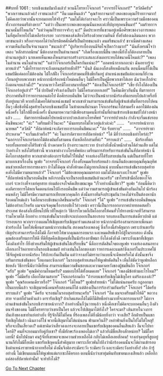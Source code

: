 ##บทที่ 1061 : รอบชิงแชมป์มาถึงแล้ว!
หานฉีโทรหาโจ๊กเกอร์
"อาจารย์โจ๊กเกอร์!"
"สวัสดีครับ"
"พวกเราชนะแล้วค่ะ! เราชนะแล้ว!"
"อืม ผมเห็นแล้ว"
"คุณร้ายกาจมาก! เพลงของคุณก็ร้ายกาจมาก! ไม่คิดเลยว่าพวกนั้นจะยอมถอยให้จริงๆ!"
"ผมไม่ได้เก่งกาจอะไร คราวนี้เป็นเพราะความร่วมมือของคนทั้งวงการดนตรีต่างหาก"
"แต่ว่า เป็นเพราะเพลงของคุณนั่นแหละค่ะที่ปลุกทุกคนขึ้นมา!"
"ผมร้ายกาจขนาดนั้นที่ไหนกัน"
"แต่ว่าคุณก็ร้ายกาจจริงๆ นะ!"
มีดประหารที่แขวนอยู่เหนือศีรษะของวงการเพลง ในที่สุดก็หายไปไม่เหลือร่องรอย วงการเพลงส่งเสียงโห่ร้องด้วยความยินดี ทั้งยังต้องเฉลิมฉลอง พวกเขาชนะแล้ว หรืออาจบอกได้ว่าเกียรติยศศักดิ์ศรีเป็นฝ่ายชนะแล้ว ดนตรีชนะแล้ว!
ชาวเน็ตต่างแสดงความเห็นกันเป็นจำนวนมาก
"ชนะแล้ว!"
"ผู้บริหารเบื้องบนมีจิตใจเปิดกว้างมาก!"
"ฉันสังหรณ์ใจว่าเพลง ‘หลักสากลนิยม’ นี่ต้องกลายเป็นตำนานแน่"
"เกิดเรื่องแบบนี้ขึ้น เพลงนี้ยังไงก็ต้องกลายเป็นตำนานอยู่แล้ว นายเคยเห็นเพลงไหนสามารถสร้างกระแสและส่งผลกระทบได้ขนาดนี้ไหมล่ะ?"
"เพลงในตำนาน คนในตำนาน!"
"แต่ว่าโจ๊กเกอร์เป็นใครกันแน่นะ?"
"ถอดหน้ากากเถอะน่า ฉันอยากรู้จะตายแล้ว!"
"เมื่อไรรายการจะถึงตอนสุดท้ายสักที?"
"นั่นสิ ฉันเองก็สงสัยเหมือนกัน ตอนนี้คนที่ได้เป็นแชมป์มีแค่ดอกไม้ต้องฝน ไม้ใกล้ฝั่ง โจ๊กเกอร์สามคนที่ชิงชัยกันอยู่ ตำแหน่งแชมป์แต่ละตอนก็ยังวนเวียนอยู่รอบพวกเขา หน้ากากนักร้องหน้าใหม่คนอื่นๆ ไม่มีใครเป็นคู่มือพวกเขาได้เลย ฉันว่าคงใกล้จะถึงตอนจบแล้วมั้ง?"
"พวกนายว่าใครมีโอกาสมากที่สุด?"
"ต้องเป็นโจ๊กเกอร์สิ!"
"เชี่ย ยังไงก็ต้องเป็นโจ๊กเกอร์อยู่แล้ว!"
"ใช่ ปกปิดตัวจริงเก่งเป็นบ้า ไม่มีใครเดาออกเลย!"
ในคืนเดียวกันนั้น
ทีมรายการประกาศทันทีว่ารายการตอนต่อไป คือศึกรอบคืนชีพ ไม่ว่าจะเป็นหน้ากากนักร้องที่ตกรอบไปแล้วหรือที่ยังอยู่บนเวที หากยังไม่เคยได้ตำแหน่งแชมป์ พวกเขาล้วนสามารถแข่งขันกับผู้เข้าแข่งขันที่ตกรอบไปคนอื่นๆ เพื่อชิงที่นั่งสุดท้ายในรอบชิงแชมป์ได้ ในห้าตอนที่ผ่านมา โจ๊กเกอร์ชนะไปสามครั้ง ดอกไม้ต้องฝนหนึ่งครั้ง ไม้ใกล้ฝั่งหนึ่งครั้ง นั่นหมายความว่ามีเพียงสามคนนี้เท่านั้นที่ผ่านเข้ารอบชิงแชมป์ไปล่วงหน้าแล้ว
……
 
ทีมรายการติดต่อไปหาหน้ากากปวยเล้งทางโทรศัพท์
"อาจารย์ปวยเล้ง กำลังจะเริ่มแข่งรอบคืนชีพนะคะ"
"ค่ะ"
"เตรียมตัวไว้นะคะ"
"ฉันแทบรอไม่ไหวอยู่แล้วล่ะค่ะ"
……
 
"อาจารย์หน้ากากนายพล"
"สวัสดี"
"สัปดาห์หน้าจะอัดรายการรอบคืนชีพนะคะ"
"อ้อ รับทราบ"
……
 
"อาจารย์ราชาประหลาด"
"จะเริ่มแล้วหรือ?"
"ค่ะ ในการอัดรายการสัปดาห์หน้า"
"ได้ มีที่ว่างรอบชิงเท่าไหร่ล่ะ?"
"นอกจากโจ๊กเกอร์ดอกไม้ต้องฝนทั้งสามคน ยังเหลืออีกสามที่ค่ะ"
"ทราบแล้ว"
……
 
นักร้องที่ตกรอบทั้งหลายต่างได้รับข่าวนี้ บ้างคาดหวัง บ้างกระวนกระวาย บ้างกำลังชั่งน้ำหนักส่วนได้ส่วนเสีย แต่ไม่ว่าอย่างไร หลังได้รับข่าวนี้ พวกเขาต่างวางโทรศัพท์ลง เตรียมการสำหรับการแข่งขันในสัปดาห์หน้า นี่คือโอกาสสุดท้าย พวกเขาต่างต้องการจับยึดไว้ให้มั่น!
จางเย่เองก็ได้รับสายเช่นกัน
แต่เป็นสายที่โทรมาบอกเขาเรื่องอื่น
หูเฟย "อาจารย์โจ๊กเกอร์ เรื่องทั้งหมดเรียบร้อยแล้ว ก่อนอื่นต้องขอบคุณที่คุณอุทิศตนช่วยเหลือรายการของเรา ถ้าไม่ได้คุณ คำสั่งห้ามคงไม่ถูกยกเลิกแน่ แบบนั้นการแข่งขันรอบสุดท้ายคงยิ่งไม่มีความหมายแล้ว!"
โจ๊กเกอร์ "ไม่ต้องขอบคุณผมหรอก ผมไม่ได้ลงแรงอะไรเลย"
หูเฟย "สัปดาห์หน้าเป็นรอบคืนชีพ หลังจากนั้นจะเป็นรอบชิงแชมป์แล้วนะครับ"
เขาโทรเข้ามือถือของโจ๊กเกอร์ ระหว่างที่จางเย่คุยสาย ย่อมต้องจงใจดัดเสียงขณะพูด "เร็วอย่างนั้นเชียว?"
หูเฟย "ก่อนนี้คิดว่าคงอัดรายการได้หกเจ็ดตอนก่อนไปถึงรอบคืนชีพ แต่ว่าความสามารถผู้เข้าแข่งขันต่างกันเกินไป นักร้องคนหลังๆ ไม่มีใครมีความสามารถเทียบพวกคุณอีก ดังนั้นทางทีมจึงประชุมกันว่าคงไม่จำเป็นต้องหานักร้องคนใหม่แล้ว จึงเลื่อนรอบชิงชนะเลิศขึ้นมาครับ"
โจ๊กเกอร์ "ได้"
หูเฟย "การแข่งขันรอบคืนชีพคุณไม่ต้องทำอะไรครับ ผมจะแจ้งคุณเรื่องรอบชิงไว้ล่วงหน้า คราวนี้เป็นการออกอากาศถ่ายทอดสดทั่วประเทศ ห้องส่งก็เปลี่ยนไปที่เวทีใหญ่กว่า วิธีการโหวตก็เปิดโอกาสให้คนทั่วไปทางหน้าจอทีวีสามารถร่วมโหวตได้ อีกอย่าง การแข่งขันในรอบชิงจะแบ่งออกเป็นสองรอบ รอบสองเป็นการแข่งเดี่ยวปกติ แต่ว่ารอบแรก พวกเราวางแผนให้เชิญแขกรับเชิญมาร่วมแสดงด้วย หน้ากากนักร้องสามารถหาเพื่อนมาช่วยร้องได้ โดยให้เพื่อนสวมหน้ากากเช่นกัน สองคนร้องเพลงคู่ ซึ่งเรื่องนี้สำคัญมาก เพราะถ้าแขกรับเชิญประสานการร้องได้ไม่ดี ก็อาจทำให้พวกคุณตกรอบแรก และหมดสิทธิ์เข้าไปสู้ในรอบสอง ดังนั้นคุณต้องเตรียมการให้ดี ที่ดีที่สุดคือเชิญคนที่เป็นนักร้องอาชีพมา ยิ่งโด่งดังยิ่งดี เพราะยิ่งแขกที่เชิญมาโด่งดังเท่าไร ก็ยิ่งช่วยเสริมให้ผู้เข้าแข่งขันได้เปรียบขึ้น”
นี่คือการตัดสินใจของหูเฟย
จางเย่เองเสนอทางเลือกเอาไว้หลายทางในรอบชิงแชมป์ อย่างเช่นในโลกของเขา รายการเดอะแมสก์ซิงเกอร์ในประเทศใช้วิธีจับคู่หน้ากากนักร้อง ให้ปะทะกันเป็นทีม แต่ว่าจางเย่ไม่ทราบว่าแบบนี้จะดีพอหรือไม่ ดังนั้นเขาจึงเสริมการแข่งขันของ ‘ไอแอมอะซิงเกอร์’ ในรอบสุดท้ายเสนอให้หูเฟยตัดสินใจ เห็นได้ชัดว่าหูเฟยเลือกข้อหลัง วิธีการนี้นับว่าดีเยี่ยม สามารถเพิ่มความชื่นชอบและความคาดหวังของผู้ชมขึ้นอีก
โจ๊กเกอร์ "ครับ"
หูเฟย "คุณมีคำถามไหมครับ? ผมตอบให้ได้ทั้งหมดเลย"
โจ๊กเกอร์ "เพลงมีข้อห้ามอะไรไหม?"
หูเฟย "ไม่มีครับ เลือกได้ตามสบาย"
โจ๊กเกอร์ถามอีก "ถ้ารอบแขกรับเชิญไม่เชิญใคร แต่ร้องเองล่ะ?"
หูเฟย "คุณร้องคนเดียวหรือ?"
โจ๊กเกอร์ "ได้ไหม?"
หูเฟยส่ายหน้า "ไม่ได้แน่นอนครับ กฎออกมาเป็นแบบนี้แล้ว จะเชิญมาหนึ่งคนหรือสองคนก็ได้ แต่ต้องเป็นการร้องร่วมกันครับ"
โจ๊กเกอร์ "ได้ครับ ทราบแล้ว"
หูเฟย "ดีครับ จะรอชมในรอบสุดท้ายนะครับ"
โจ๊กเกอร์ "อืม ผมจะเตรียมตัวให้ดี"
พอวางสาย จางเย่ก็ปวดหัวแล้ว
ดารารับเชิญ?
ถ้าเกิดแสดงได้ไม่ดีก็มีสิทธิ์อย่างมากที่จะตกรอบแรก? ไม่อาจผ่านเข้าแข่งขันในรอบชิงราชาหน้ากาก? ถ้าอย่างนั้นก็วุ่นวายแล้ว หนึ่งคือเขาไม่คิดจะบอกคนอื่นๆ ถึงตัวตนจริงของตน ไม่มีใครทราบว่าเขาเป็นใคร แล้วจะไปเชิญมาได้ยังไง? ใครจะมา?
เส้นสายในวงการบันเทิงของเขาย่ำแย่อย่างยิ่ง ที่รู้จักก็มีไม่กี่คน ที่ร้องเพลงได้ยิ่งมีน้อยยิ่งกว่า จางเสีย? อีกฝ่ายเป็นแขกรับเชิญไปแล้ว เฉินกวงก็ใช่ พวกนี้เชิญมาไม่ได้แน่นอน ฟ่านเหวินลี่? เหล่าฟ่านยิ่งเป็นไปไม่ได้ใหญ่! หรือจะเป็นเสี่ยวตง? แต่เขาคิดว่าเสี่ยวตงเกรงจะกลายเป็นแขกรับเชิญของคนอื่นเสียแล้ว
งั้นจะไปหาใครดี?
คนที่จะยอมมากับคู่กับเขา?
ทั้งมีทักษะร้องเพลงไม่เลว?
แล้วยังมีชื่อเสียงสักหน่อย?
ไม่มีใครเลยนี่!
นับไปนับมา คนรู้จักที่เขาพอจะขอความช่วยเหลือได้ กลับไม่เหลือเลยสักคน!
จางเย่จุดบุหรี่สูบอยู่นานก็ยังไม่มีไอเดีย แขกรับเชิญคนนี้สำคัญมาก เพราะเกี่ยวพันไปถึงว่านักร้องคนนั้นจะได้ผ่านเข้ารอบชิงตำแหน่งราชาหน้ากากหรือไม่ ดังนั้นจึงต้องระมัดระวัง ระมัดระวัง และระมัดระวังอย่างยิ่ง! เฮ้อ ถ้ารู้อย่างนี้ ไม่เขียนแผนนี้ให้หูเฟยแต่แรกซะก็ดีหรอก ตอนนี้นับว่าเขาทุ่มหินทับขาตนเองเสียแล้ว
เหลืออีกแค่สองสัปดาห์เท่านั้น!
จะทำยังไงดี?




[Go To Next Chapter]( ./162.md)
